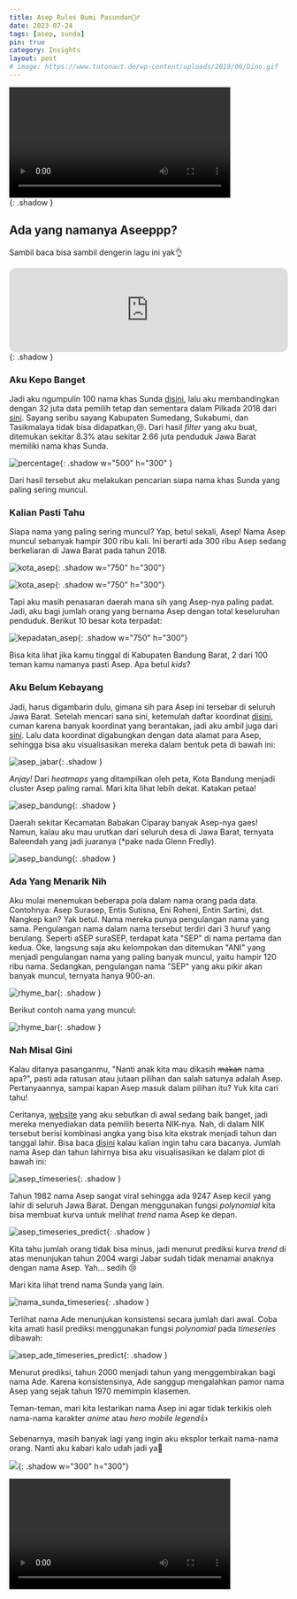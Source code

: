 ```yaml
---
title: Asep Rules Bumi Pasundan🙆‍♂️
date: 2023-07-24
tags: [asep, sunda]
pin: true
category: Insights
layout: post
# image: https://www.tutonaut.de/wp-content/uploads/2019/06/Dino.gif
---
```


<div>
<video width="400" controls>
  <source src="/assets/asep/teletubbies.mp4" type="video/mp4">
</video>
</div>{: .shadow }

## Ada yang namanya Aseeppp?

Sambil baca bisa sambil dengerin lagu ini yak👌

<iframe style="border-radius:12px" src="https://open.spotify.com/embed/track/6Mtm1xsfggzN4ZSWe0d78L?utm_source=generator" width="100%" height="152" frameBorder="0" allowfullscreen="" allow="autoplay; clipboard-write; encrypted-media; fullscreen; picture-in-picture" loading="lazy"></iframe>{: .shadow }

### Aku Kepo Banget

Jadi aku ngumpulin 100 nama khas Sunda [disini](), lalu aku membandingkan dengan 32 juta data pemilih tetap dan sementara dalam Pilkada 2018 dari [sini](https://datapemilu.kpu.go.id/pilkada2018). Sayang seribu sayang Kabupaten Sumedang, Sukabumi, dan Tasikmalaya tidak bisa didapatkan,😢. Dari hasil _filter_ yang aku buat, ditemukan sekitar 8.3% atau sekitar 2.66 juta penduduk Jawa Barat memiliki nama khas Sunda.

![percentage](/assets/asep/count.png){: .shadow w="500" h="300" }

Dari hasil tersebut aku melakukan pencarian siapa nama khas Sunda yang paling sering muncul.

### Kalian Pasti Tahu

Siapa nama yang paling sering muncul? Yap, betul sekali, Asep! Nama Asep muncul sebanyak hampir 300 ribu kali. Ini berarti ada 300 ribu Asep sedang berkeliaran di Jawa Barat pada tahun 2018.

![kota_asep](/assets/asep/sunda_first_row.png){: .shadow w="750" h="300"}

![kota_asep](/assets/asep/sunda_second_row.png){: .shadow w="750" h="300"}

Tapi aku masih penasaran daerah mana sih yang Asep-nya paling padat. Jadi, aku bagi jumlah orang yang bernama Asep dengan total keseluruhan penduduk. Berikut 10 besar kota terpadat:

![kepadatan_asep](/assets/asep/sunda_asep_density.png){: .shadow w="750" h="300"}

Bisa kita lihat jika kamu tinggal di Kabupaten Bandung Barat, 2 dari 100 teman kamu namanya pasti Asep. Apa betul _kids_?

### Aku Belum Kebayang

Jadi, harus digambarin dulu, gimana sih para Asep ini tersebar di seluruh Jawa Barat. Setelah mencari sana sini, ketemulah daftar koordinat [disini](https://opendata.jabarprov.go.id/id/dataset/daftar-titik-koordinat-desa-berdasarkan-desakelurahan-di-jawa-barat), cuman karena banyak koordinat yang berantakan, jadi aku ambil juga dari [sini](https://www.gps-coordinates.net/). Lalu data koordinat digabungkan dengan data alamat para Asep, sehingga bisa aku visualisasikan mereka dalam bentuk peta di bawah ini:

![asep_jabar](/assets/asep/jabar_asep_map.png){: .shadow }

_Anjay!_ Dari _heatmaps_ yang ditampilkan oleh peta, Kota Bandung menjadi cluster Asep paling ramai. Mari kita lihat lebih dekat. Katakan petaa!

![asep_bandung](/assets/asep/bandung_asep_map.png){: .shadow }

Daerah sekitar Kecamatan Babakan Ciparay banyak Asep-nya gaes! Namun, kalau aku mau urutkan dari seluruh desa di Jawa Barat, ternyata Baleendah yang jadi juaranya (\*pake nada Glenn Fredly).

![asep_bandung](/assets/asep/desa_asep.png){: .shadow }

### Ada Yang Menarik Nih

Aku mulai menemukan beberapa pola dalam nama orang pada data. Contohnya: Asep Surasep, Entis Sutisna, Eni Roheni, Entin Sartini, dst. Nangkep kan? Yak betul. Nama mereka punya pengulangan nama yang sama. Pengulangan nama dalam nama tersebut terdiri dari 3 huruf yang berulang. Seperti aSEP suraSEP, terdapat kata "SEP" di nama pertama dan kedua. Oke, langsung saja aku kelompokan dan ditemukan "ANI" yang menjadi pengulangan nama yang paling banyak muncul, yaitu hampir 120 ribu nama. Sedangkan, pengulangan nama "SEP" yang aku pikir akan banyak muncul, ternyata hanya 900-an.

![rhyme_bar](/assets/asep/rhyme_bar.png){: .shadow }

Berikut contoh nama yang muncul:

![rhyme_bar](/assets/asep/rhyme_table.png){: .shadow }

### Nah Misal Gini

Kalau ditanya pasanganmu, "Nanti anak kita mau dikasih ~~makan~~ nama apa?", pasti ada ratusan atau jutaan pilihan dan salah satunya adalah Asep. Pertanyaannya, sampai kapan Asep masuk dalam pilihan itu? Yuk kita cari tahu!

Ceritanya, [website](https://datapemilu.kpu.go.id/pilkada2018) yang aku sebutkan di awal sedang baik banget, jadi mereka menyediakan data pemilih beserta NIK-nya. Nah, di dalam NIK tersebut berisi kombinasi angka yang bisa kita ekstrak menjadi tahun dan tanggal lahir. Bisa baca [disini](https://dispenduk.mojokertokota.go.id/home/berita/Arti-kode-angka-dalam-NIK-E-KTP) kalau kalian ingin tahu cara bacanya. Jumlah nama Asep dan tahun lahirnya bisa aku visualisasikan ke dalam plot di bawah ini:

![asep_timeseries](/assets/asep/asep_timeseries.png){: .shadow }

Tahun 1982 nama Asep sangat viral sehingga ada 9247 Asep kecil yang lahir di seluruh Jawa Barat.
Dengan menggunakan fungsi _polynomial_ kita bisa membuat kurva untuk melihat _trend_ nama Asep ke depan.

![asep_timeseries_predict](/assets/asep/asep_timeseries_predict.png){: .shadow }

Kita tahu jumlah orang tidak bisa minus, jadi menurut prediksi kurva _trend_ di atas menunjukan tahun 2004 wargi Jabar sudah tidak menamai anaknya dengan nama Asep. Yah... sedih 😢

Mari kita lihat trend nama Sunda yang lain.

![nama_sunda_timeseries](/assets/asep/trend_sunda.png){: .shadow }

Terlihat nama Ade menunjukan konsistensi secara jumlah dari awal. Coba kita amati hasil prediksi menggunakan fungsi _polynomial_ pada _timeseries_ dibawah:

![asep_ade_timeseries_predict](/assets/asep/predict_asep_ade.png){: .shadow }

Menurut prediksi, tahun 2000 menjadi tahun yang menggembirakan bagi nama Ade. Karena konsistensinya, Ade sanggup mengalahkan pamor nama Asep yang sejak tahun 1970 memimpin klasemen.

Teman-teman, mari kita lestarikan nama Asep ini agar tidak terkikis oleh nama-nama karakter _anime_ atau *hero mobile legend*👍

Sebenarnya, masih banyak lagi yang ingin aku eksplor terkait nama-nama orang. Nanti aku kabari kalo udah jadi ya👋

![](/assets/names2/peace-out.gif){: .shadow w="300" h="300"}

<div>
<video width="400" controls>
  <source src="https://www.youtube.com/watch?v=XHECZDy_ctg" type="video/mp4">
</video>
</div>
